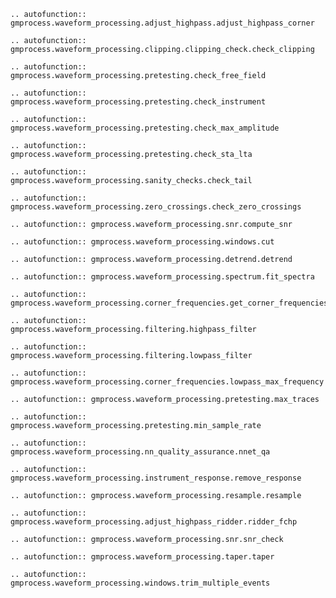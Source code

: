 ```{eval-rst}
.. autofunction:: gmprocess.waveform_processing.adjust_highpass.adjust_highpass_corner
```
```{eval-rst}
.. autofunction:: gmprocess.waveform_processing.clipping.clipping_check.check_clipping
```
```{eval-rst}
.. autofunction:: gmprocess.waveform_processing.pretesting.check_free_field
```
```{eval-rst}
.. autofunction:: gmprocess.waveform_processing.pretesting.check_instrument
```
```{eval-rst}
.. autofunction:: gmprocess.waveform_processing.pretesting.check_max_amplitude
```
```{eval-rst}
.. autofunction:: gmprocess.waveform_processing.pretesting.check_sta_lta
```
```{eval-rst}
.. autofunction:: gmprocess.waveform_processing.sanity_checks.check_tail
```
```{eval-rst}
.. autofunction:: gmprocess.waveform_processing.zero_crossings.check_zero_crossings
```
```{eval-rst}
.. autofunction:: gmprocess.waveform_processing.snr.compute_snr
```
```{eval-rst}
.. autofunction:: gmprocess.waveform_processing.windows.cut
```
```{eval-rst}
.. autofunction:: gmprocess.waveform_processing.detrend.detrend
```
```{eval-rst}
.. autofunction:: gmprocess.waveform_processing.spectrum.fit_spectra
```
```{eval-rst}
.. autofunction:: gmprocess.waveform_processing.corner_frequencies.get_corner_frequencies
```
```{eval-rst}
.. autofunction:: gmprocess.waveform_processing.filtering.highpass_filter
```
```{eval-rst}
.. autofunction:: gmprocess.waveform_processing.filtering.lowpass_filter
```
```{eval-rst}
.. autofunction:: gmprocess.waveform_processing.corner_frequencies.lowpass_max_frequency
```
```{eval-rst}
.. autofunction:: gmprocess.waveform_processing.pretesting.max_traces
```
```{eval-rst}
.. autofunction:: gmprocess.waveform_processing.pretesting.min_sample_rate
```
```{eval-rst}
.. autofunction:: gmprocess.waveform_processing.nn_quality_assurance.nnet_qa
```
```{eval-rst}
.. autofunction:: gmprocess.waveform_processing.instrument_response.remove_response
```
```{eval-rst}
.. autofunction:: gmprocess.waveform_processing.resample.resample
```
```{eval-rst}
.. autofunction:: gmprocess.waveform_processing.adjust_highpass_ridder.ridder_fchp
```
```{eval-rst}
.. autofunction:: gmprocess.waveform_processing.snr.snr_check
```
```{eval-rst}
.. autofunction:: gmprocess.waveform_processing.taper.taper
```
```{eval-rst}
.. autofunction:: gmprocess.waveform_processing.windows.trim_multiple_events
```
